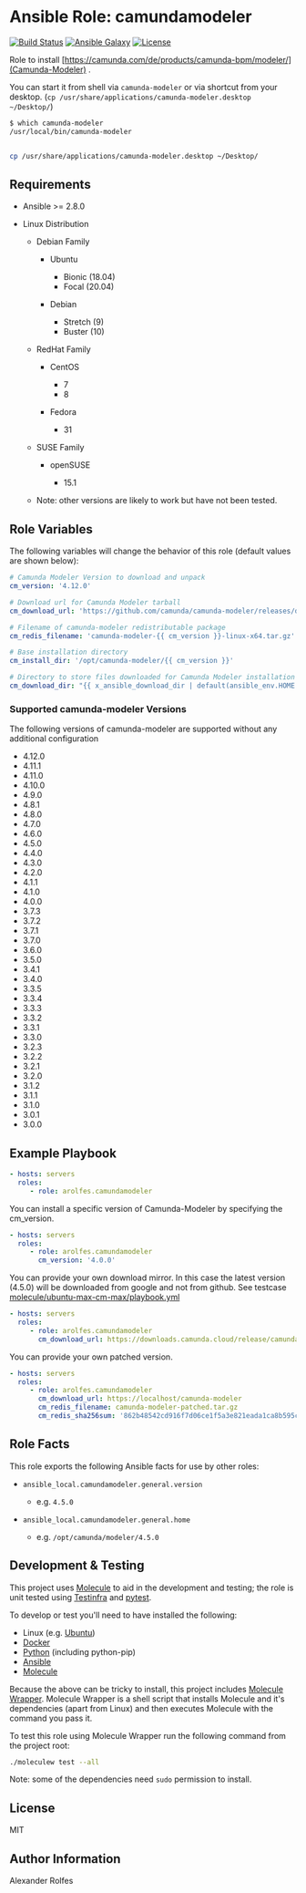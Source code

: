 Ansible Role: camundamodeler
======================================

[![Build Status](https://github.com/arolfes/ansible-role-camundamodeler/workflows/molecule%20tests/badge.svg?branch=master)](https://github.com/arolfes/ansible-role-camundamodeler/actions?query=branch%3Amaster+workflow%3A%22molecule+tests%22)
[![Ansible Galaxy](https://img.shields.io/badge/ansible--galaxy-arolfes.camundamodeler-blue.svg)](https://galaxy.ansible.com/arolfes/camundamodeler)
[![License](https://img.shields.io/badge/license-MIT-blue.svg)](https://raw.githubusercontent.com/arolfes/ansible-role-camundamodeler/master/LICENSE)

Role to install [https://camunda.com/de/products/camunda-bpm/modeler/](Camunda-Modeler) .

You can start it from shell via `camunda-modeler` or via shortcut from your desktop. (`cp /usr/share/applications/camunda-modeler.desktop ~/Desktop/`)

```bash
$ which camunda-modeler 
/usr/local/bin/camunda-modeler


cp /usr/share/applications/camunda-modeler.desktop ~/Desktop/
```

Requirements
------------

* Ansible >= 2.8.0

* Linux Distribution

    * Debian Family

        * Ubuntu

            * Bionic (18.04)
            * Focal (20.04)

        * Debian

            * Stretch (9)
            * Buster (10)

    * RedHat Family

        * CentOS

            * 7
            * 8

        * Fedora

            * 31

    * SUSE Family

        * openSUSE

            * 15.1

    * Note: other versions are likely to work but have not been tested.

Role Variables
--------------

The following variables will change the behavior of this role (default values
are shown below):

```yaml
# Camunda Modeler Version to download and unpack
cm_version: '4.12.0'

# Download url for Camunda Modeler tarball
cm_download_url: 'https://github.com/camunda/camunda-modeler/releases/download/v{{ cm_version }}'

# Filename of camunda-modeler redistributable package
cm_redis_filename: 'camunda-modeler-{{ cm_version }}-linux-x64.tar.gz'

# Base installation directory
cm_install_dir: '/opt/camunda-modeler/{{ cm_version }}'

# Directory to store files downloaded for Camunda Modeler installation
cm_download_dir: "{{ x_ansible_download_dir | default(ansible_env.HOME + '/.ansible/tmp/downloads') }}"
```

### Supported camunda-modeler Versions

The following versions of camunda-modeler are supported without any additional configuration

* 4.12.0
* 4.11.1
* 4.11.0
* 4.10.0
* 4.9.0
* 4.8.1
* 4.8.0
* 4.7.0
* 4.6.0
* 4.5.0
* 4.4.0
* 4.3.0
* 4.2.0
* 4.1.1
* 4.1.0
* 4.0.0
* 3.7.3
* 3.7.2
* 3.7.1
* 3.7.0
* 3.6.0
* 3.5.0
* 3.4.1
* 3.4.0
* 3.3.5
* 3.3.4
* 3.3.3
* 3.3.2
* 3.3.1
* 3.3.0
* 3.2.3
* 3.2.2
* 3.2.1
* 3.2.0
* 3.1.2
* 3.1.1
* 3.1.0
* 3.0.1
* 3.0.0

Example Playbook
----------------

```yaml
- hosts: servers
  roles:
     - role: arolfes.camundamodeler
```
You can install a specific version of Camunda-Modeler by specifying the cm_version.
```yaml
- hosts: servers
  roles:
     - role: arolfes.camundamodeler
       cm_version: '4.0.0'
```
You can provide your own download mirror.
In this case the latest version (4.5.0) will be downloaded from google and not from github.
See testcase [molecule/ubuntu-max-cm-max/playbook.yml](ubuntu-max-cm-max)
```yaml
- hosts: servers
  roles:
     - role: arolfes.camundamodeler
       cm_download_url: https://downloads.camunda.cloud/release/camunda-modeler/4.5.0
```
You can provide your own patched version.
```yaml
- hosts: servers
  roles:
     - role: arolfes.camundamodeler
       cm_download_url: https://localhost/camunda-modeler
       cm_redis_filename: camunda-modeler-patched.tar.gz
       cm_redis_sha256sum: '862b48542cd916f7d06ce1f5a3e821eada1ca8b595c34a564671eb8a660fc519'

```


Role Facts
----------

This role exports the following Ansible facts for use by other roles:

* `ansible_local.camundamodeler.general.version`

    * e.g. `4.5.0`

* `ansible_local.camundamodeler.general.home`

    * e.g. `/opt/camunda/modeler/4.5.0`

Development & Testing
---------------------

This project uses [Molecule](http://molecule.readthedocs.io/) to aid in the
development and testing; the role is unit tested using
[Testinfra](http://testinfra.readthedocs.io/) and
[pytest](http://docs.pytest.org/).

To develop or test you'll need to have installed the following:

* Linux (e.g. [Ubuntu](http://www.ubuntu.com/))
* [Docker](https://www.docker.com/)
* [Python](https://www.python.org/) (including python-pip)
* [Ansible](https://www.ansible.com/)
* [Molecule](http://molecule.readthedocs.io/)

Because the above can be tricky to install, this project includes
[Molecule Wrapper](https://github.com/gantsign/molecule-wrapper). Molecule
Wrapper is a shell script that installs Molecule and it's dependencies (apart
from Linux) and then executes Molecule with the command you pass it.

To test this role using Molecule Wrapper run the following command from the
project root:

```bash
./moleculew test --all
```

Note: some of the dependencies need `sudo` permission to install.

License
-------

MIT

Author Information
------------------

Alexander Rolfes




